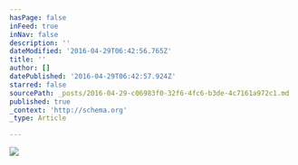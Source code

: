 ```yaml
---
hasPage: false
inFeed: true
inNav: false
description: ''
dateModified: '2016-04-29T06:42:56.765Z'
title: ''
author: []
datePublished: '2016-04-29T06:42:57.924Z'
starred: false
sourcePath: _posts/2016-04-29-c06983f0-32f6-4fc6-b3de-4c7161a972c1.md
published: true
_context: 'http://schema.org'
_type: Article

---
```

![](https://the-grid-user-content.s3-us-west-2.amazonaws.com/18125120-8d4f-4c6b-bb7b-6d2b633427e7.jpg)